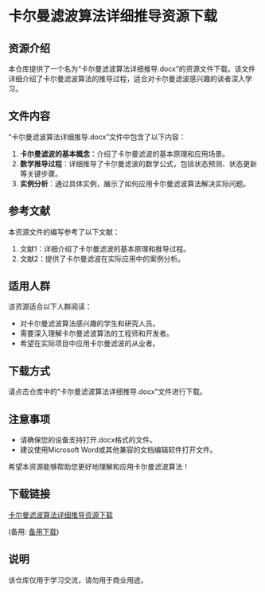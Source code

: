 # 卡尔曼滤波算法详细推导资源下载

## 资源介绍

本仓库提供了一个名为“卡尔曼滤波算法详细推导.docx”的资源文件下载。该文件详细介绍了卡尔曼滤波算法的推导过程，适合对卡尔曼滤波感兴趣的读者深入学习。

## 文件内容

“卡尔曼滤波算法详细推导.docx”文件中包含了以下内容：

1. **卡尔曼滤波的基本概念**：介绍了卡尔曼滤波的基本原理和应用场景。
2. **数学推导过程**：详细推导了卡尔曼滤波的数学公式，包括状态预测、状态更新等关键步骤。
3. **实例分析**：通过具体实例，展示了如何应用卡尔曼滤波算法解决实际问题。

## 参考文献

本资源文件的编写参考了以下文献：

1. 文献1：详细介绍了卡尔曼滤波的基本原理和推导过程。
2. 文献2：提供了卡尔曼滤波在实际应用中的案例分析。

## 适用人群

该资源适合以下人群阅读：

- 对卡尔曼滤波算法感兴趣的学生和研究人员。
- 需要深入理解卡尔曼滤波算法的工程师和开发者。
- 希望在实际项目中应用卡尔曼滤波的从业者。

## 下载方式

请点击仓库中的“卡尔曼滤波算法详细推导.docx”文件进行下载。

## 注意事项

- 请确保您的设备支持打开.docx格式的文件。
- 建议使用Microsoft Word或其他兼容的文档编辑软件打开文件。

希望本资源能够帮助您更好地理解和应用卡尔曼滤波算法！

## 下载链接
[卡尔曼滤波算法详细推导资源下载](https://pan.quark.cn/s/24c8670e3669) 

(备用: [备用下载](https://pan.baidu.com/s/1XZ_XloQTa1kgNRLtSqxzhA?pwd=1234))

## 说明

该仓库仅用于学习交流，请勿用于商业用途。
